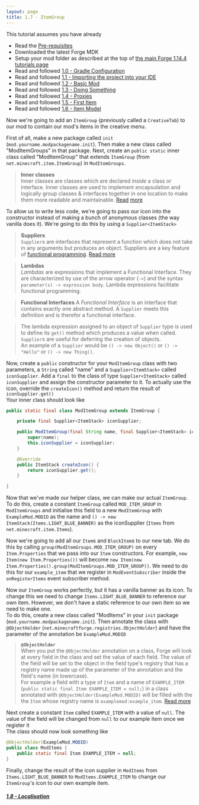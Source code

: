```yaml
---
layout: page
title: 1.7 - ItemGroup
---
```

This tutorial assumes you have already
- Read the [Pre-requisites](/tutorials/Pre-requisites)
- Downloaded the latest Forge MDK
- Setup your mod folder as described at the top of [the main Forge 1.14.4 tutorials page](/tutorials/1.14.4/forge/)
- Read and followed [1.0 - Gradle Configuration](../1.0-gradle-configuration/)
- Read and followed [1.1 - Importing the project into your IDE](../1.1-importing-project/)
- Read and followed [1.2 - Basic Mod](../1.2-basic-mod/)
- Read and followed [1.3 - Doing Something](../1.3-doing-something/)
- Read and followed [1.4 - Proxies](../1.4-proxies/)
- Read and followed [1.5 - First Item](../1.5-first-item/)
- Read and followed [1.6 - Item Model](../1.6-item-model/)

Now we're going to add an `ItemGroup` (previously called a `CreativeTab`) to our mod to contain our mod's items in the creative menu.

First of all, make a new package called `init` (`mod.yourname.modpackagename.init`). Then make a new class called "ModItemGroups" in that package. Next, create an `public static` inner class called "ModItemGroup" that extends `ItemGroup` (from `net.minecraft.item.ItemGroup`) in `ModItemGroups`.  
> **Inner classes**  
> Inner classes are classes which are declared *inside* a class or interface. Inner classes are used to implement encapsulation and logically group classes & interfaces together in one location to make them more readable and maintainable. [Read](https://www.javatpoint.com/java-inner-class) [more](https://www.tutorialspoint.com/java/java_innerclasses.htm)  

To allow us to write less code, we're going to pass our icon into the constructor instead of making a bunch of anonymous classes (the way vanilla does it). We're going to do this by using a `Supplier<ItemStack>`
> **Suppliers**  
> `Supplier`s are interfaces that represent a function which does not take in any arguments but produces an object. Suppliers are a key feature of [functional programming](https://www.geeksforgeeks.org/functional-programming-paradigm/). [Read more](https://www.geeksforgeeks.org/supplier-interface-in-java-with-examples/)  

> **Lambdas**  
> *Lambdas* are expressions that implement a Functional Interface. They are characterized by use of the arrow operator (`->`) and the syntax `parameter(s) -> expression body`. Lambda expressions facilitate functional programming.  

> **Functional Interfaces**
> A *Functional Interface* is an interface that contains exactly one abstract method. A `Supplier` meets this definition and is therefor a functional interface.  

> The lambda expression assigned to an object of `Supplier` type is used to define its `get()` method which produces a value when called. `Supplier`s are useful for deferring the creation of objects.  
> An example of a `Supplier` would be `() -> new Object()` or `() -> "Hello"` or `() -> new Thing()`.  

Now, create a `public` constructor for your `ModItemGroup` class with two parameters, a `String` called "name" and a `Supplier<ItemStack>` called `iconSupplier`. Add a `final` to the class of type `Supplier<ItemStack>` called `iconSupplier` and assign the constructor parameter to it. To actually use the icon, override the `createIcon()` method and return the result of `iconSupplier.get()`  
Your inner class should look like
```java
public static final class ModItemGroup extends ItemGroup {

	private final Supplier<ItemStack> iconSupplier;

	public ModItemGroup(final String name, final Supplier<ItemStack> iconSupplier) {
		super(name);
		this.iconSupplier = iconSupplier;
	}

	@Override
	public ItemStack createIcon() {
		return iconSupplier.get();
	}

}
```

Now that we've made our helper class, we can make our actual `ItemGroup`. To do this, create a constant `ItemGroup` called `MOD_ITEM_GROUP` in `ModItemGroups` and initialise this field to a new `ModItemGroup` with `ExampleMod.MODID` as the name and `() -> new ItemStack(Items.LIGHT_BLUE_BANNER)` as the iconSupplier (`Items` from `net.minecraft.item.Items`).  

Now we're going to add all our `Item`s and `BlockItem`s to our new tab. We do this by calling `group(ModItemGroups.MOD_ITEM_GROUP)` on every `Item.Properties` that we pass into our `Item` constructors. For example, `new Item(new Item.Properties())` will become `new Item(new Item.Properties().group(ModItemGroups.MOD_ITEM_GROUP))`. We need to do this for our `example_item` that we register in `ModEventSubscriber` inside the `onRegisterItems` event subscriber method.


Now our `ItemGroup` works perfectly, but it has a vanilla banner as its icon. To change this we need to change `Items.LIGHT_BLUE_BANNER` to reference our own item. However, we don't have a static reference to our own item so we need to make one.  
To do this, create a new class called "ModItems" in your `init` package (`mod.yourname.modpackagename.init`). Then annotate the class with `@ObjectHolder` (`net.minecraftforge.registries.ObjectHolder`) and have the parameter of the annotation be `ExampleMod.MODID`  
> **`@ObjectHolder`**  
> When you put the `@ObjectHolder` annotation on a class, Forge will look at every field in the class and set the value of each field. The value of the field will be set to the object in the field type's registry that has a registry name made up of the parameter of the annotation and the field's name (in lowercase).  
> For example a field with a type of `Item` and a name of `EXAMPLE_ITEM` (`public static final Item EXAMPLE_ITEM = null;`) in a class annotated with `@ObjectHolder(ExampleMod.MODID)` will be filled with the the `Item` whose registry name is `examplemod:example_item`. [Read more](https://mcforge.readthedocs.io/en/latest/concepts/registries/#injecting-registry-values-into-fields)

Next create a constant `Item` called `EXAMPLE_ITEM` with a value of `null`. The value of the field will be changed from `null` to our example item once we register it  
The class should now look something like
```java
@ObjectHolder(ExampleMod.MODID)
public class ModItems {
	public static final Item EXAMPLE_ITEM = null;
}
```
Finally, change the result of the icon supplier in `ModItems` from `Items.LIGHT_BLUE_BANNER` to `ModItems.EXAMPLE_ITEM` to change our `ItemGroup`'s icon to our own example item.


##### [1.8 - Localisation](../1.8-localisation)
